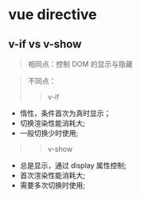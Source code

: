 <!--
 * @Author: your name
 * @Date: 2021-06-07 10:53:18
 * @LastEditTime: 2021-06-25 16:33:37
 * @LastEditors: Please set LastEditors
 * @Description: In User Settings Edit
 * @FilePath: \vue-note\Vue\vue-directive.md
-->

# vue directive

## v-if vs v-show

> 相同点：控制 DOM 的显示与隐藏

> 不同点：
>
> > v-if

- 惰性，条件首次为真时显示；
- 切换渲染性能消耗大;
- 一般切换少时使用;

> > v-show

- 总是显示，通过 display 属性控制;
- 首次渲染性能消耗大;
- 需要多次切换时使用;

